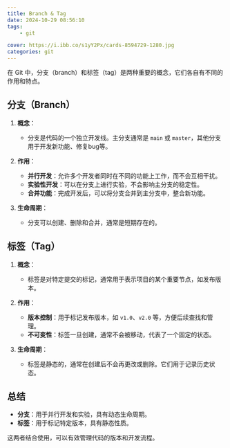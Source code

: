```yaml
---
title: Branch & Tag
date: 2024-10-29 08:56:10
tags:
    - git

cover: https://i.ibb.co/s1yY2Px/cards-8594729-1280.jpg
categories: git
---
```




在 Git 中，分支（branch）和标签（tag）是两种重要的概念，它们各自有不同的作用和特点。

## 分支（Branch）

1. **概念**：
   - 分支是代码的一个独立开发线。主分支通常是 `main` 或 `master`，其他分支用于开发新功能、修复bug等。

2. **作用**：
   - **并行开发**：允许多个开发者同时在不同的功能上工作，而不会互相干扰。
   - **实验性开发**：可以在分支上进行实验，不会影响主分支的稳定性。
   - **合并功能**：完成开发后，可以将分支合并到主分支中，整合新功能。

3. **生命周期**：
   - 分支可以创建、删除和合并，通常是短期存在的。

## 标签（Tag）

1. **概念**：
   - 标签是对特定提交的标记，通常用于表示项目的某个重要节点，如发布版本。

2. **作用**：
   - **版本控制**：用于标记发布版本，如 `v1.0`、`v2.0` 等，方便后续查找和管理。
   - **不可变性**：标签一旦创建，通常不会被移动，代表了一个固定的状态。

3. **生命周期**：
   - 标签是静态的，通常在创建后不会再更改或删除。它们用于记录历史状态。

## 总结

- **分支**：用于并行开发和实验，具有动态生命周期。
- **标签**：用于标记特定版本，具有静态性质。

这两者结合使用，可以有效管理代码的版本和开发流程。
